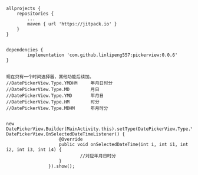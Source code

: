 <pre data-anchor-id="1lou"><code>allprojects {
    repositories {
        ...
        maven { url 'https://jitpack.io' }
    }
}


dependencies {
        implementation 'com.github.linlipeng557:pickerview:0.0.6'
}


现在只有一个时间选择器，其他功能后续加。
//DatePickerView.Type.YMDHM     年月日时分
//DatePickerView.Type.MD        月日
//DatePickerView.Type.YMD       年月日
//DatePickerView.Type.HM        时分
//DatePickerView.Type.MDHM      年月时分


new DatePickerView.Builder(MainActivity.this).setType(DatePickerView.Type.YMDHM).setOnSelectedDateTimeListener(new DatePickerView.OnSelectedDateTimeListener() {
                    @Override
                    public void onSelectedDateTime(int i, int i1, int i2, int i3, int i4) {
                            //对应年月日时分
                    }
                }).show();

</code></pre>
